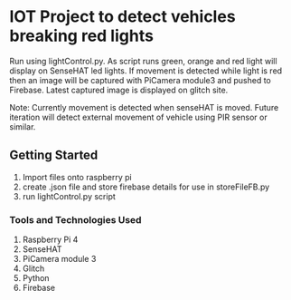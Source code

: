 # IOT Project to detect vehicles breaking red lights

Run using lightControl.py. As script runs green, orange and red light will display on SenseHAT led lights.
If movement is detected while light is red then an image will be captured with PiCamera module3 and pushed to Firebase.
Latest captured image is displayed on glitch site.

Note: Currently movement is detected when senseHAT is moved. Future iteration will detect external movement of vehicle using PIR sensor or similar.


## Getting Started
1. Import files onto raspberry pi
2. create .json file and store firebase details for use in storeFileFB.py
3. run lightControl.py script


### Tools and Technologies Used
1. Raspberry Pi 4
2. SenseHAT
3. PiCamera module 3
4. Glitch
5. Python
6. Firebase
